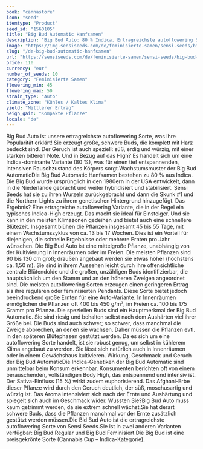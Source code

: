 ```yaml
---
book: "cannastore"
icon: "seed"
itemtype: "Product"
seed_id: "1560105"
title: "Big Bud Automatic Hanfsamen"
description: "Big Bud Auto: 80 % Indica. Ertragreichste autoflowering Sorte von Sensi Seeds. Starkes, entspannendes Body High."
image: "https://img.sensiseeds.com/de/feminisierte-samen/sensi-seeds/big-bud-automatic-image.png"
slug: "/de-big-bud-automatic-hanfsamen"
url: "https://sensiseeds.com/de/feminisierte-samen/sensi-seeds/big-bud-automatic?a_aid=cannastore"
price: 110
currency: "eur"
number_of_seeds: 10
category: "Feminisierte Samen"
flowering_min: 45
flowering_max: 50
strain_type: "Auto"
climate_zone: "Kühles / Kaltes Klima"
yield: "Mittlerer Ertrag"
heigh_gain: "Kompakte Pflanze"
locale: "de"
---
```

Big Bud Auto ist unsere ertragreichste autoflowering Sorte, was ihre Popularität erklärt! Sie erzeugt große, schwere Buds, die komplett mit Harz bedeckt sind. Der Geruch ist auch speziell: süß, erdig und würzig, mit einer starken bitteren Note. Und in Bezug auf das High? Es handelt sich um eine Indica-dominante Variante (80 %), was für einen tief entspannenden, intensiven Rauschzustand des Körpers sorgt.Wachstumsmuster der Big Bud AutomaticDie Big Bud Automatic Hanfsamen bestehen zu 80 % aus Indica. Die Big Bud wurde ursprünglich in den 1980ern in der USA entwickelt, dann in die Niederlande gebracht und weiter hybridisiert und stabilisiert. Sensi Seeds hat sie zu ihren Wurzeln zurückgebracht und dann die Skunk #1 und die Northern Lights zu ihrem genetischen Hintergrund hinzugefügt. Das Ergebnis? Eine ertragreiche autoflowering Variante, die in der Regel ein typisches Indica-High erzeugt. Das macht sie ideal für Einsteiger. Und sie kann in den meisten Klimazonen gedeihen und bietet auch eine schnellere Blütezeit. Insgesamt blühen die Pflanzen insgesamt 45 bis 55 Tage, mit einem Wachstumszyklus von ca. 13 bis 17 Wochen. Dies ist ein Vorteil für diejenigen, die schnelle Ergebnisse oder mehrere Ernten pro Jahr wünschen. Die Big Bud Auto ist eine mittelgroße Pflanze, unabhängig von der Kultivierung in Innenräumen oder im Freien. Die meisten Pflanzen sind 90 bis 130 cm groß; draußen angebaut werden sie etwas höher (höchstens ca. 1,50 m). Sie sind in ihrem Aussehen leicht durch ihre offensichtliche zentrale Blütendolde und die großen, unzähligen Buds identifizierbar, die hauptsächlich um den Stamm und an den höheren Zweigen angeordnet sind. Die meisten autoflowering Sorten erzeugen einen geringeren Ertrag als ihre regulären oder feminisierten Pendants. Diese Sorte bietet jedoch beeindruckend große Ernten für eine Auto-Variante. In Innenräumen ermöglichen die Pflanzen oft 400 bis 450 g/m², im Freien ca. 100 bis 175 Gramm pro Pflanze. Die speziellen Buds sind ein Hauptmerkmal der Big Bud Automatic. Sie sind riesig und behalten selbst nach dem Aushärten viel ihrer Größe bei. Die Buds sind auch schwer; so schwer, dass manchmal die Zweige abbrechen, an denen sie wachsen. Daher müssen die Pflanzen evtl. in den späteren Blütephasen gestützt werden. Da es sich um eine autoflowering Sorte handelt, ist sie robust genug, um selbst in kühlerem Klima angebaut zu werden. Sie lässt sich natürlich auch in Innenräumen oder in einem Gewächshaus kultivieren. Wirkung, Geschmack und Geruch der Big Bud AutomaticDie Indica-Genetiken der Big Bud Automatic sind unmittelbar beim Konsum erkennbar. Konsumenten berichten oft von einem berauschenden, vollständigen Body High, das entspannend und intensiv ist. Der Sativa-Einfluss (15 %) wirkt zudem euphorisierend. Das Afghani-Erbe dieser Pflanze wird durch den Geruch deutlich, der süß, moschusartig und würzig ist. Das Aroma intensiviert sich nach der Ernte und Aushärtung und spiegelt sich auch im Geschmack wider. Wussten Sie?Big Bud Auto muss kaum getrimmt werden, da sie extrem schnell wächst.Sie hat derart schwere Buds, dass die Pflanzen manchmal vor der Ernte zusätzlich gestützt werden müssen.Die Bid Bud Auto ist die ertragreichste autoflowering Sorte von Sensi Seeds.Sie ist in zwei anderen Varianten verfügbar: Big Bud Regular und Big Bud Feminisiert.Die Big Bud ist eine preisgekrönte Sorte (Cannabis Cup – Indica-Kategorie).
